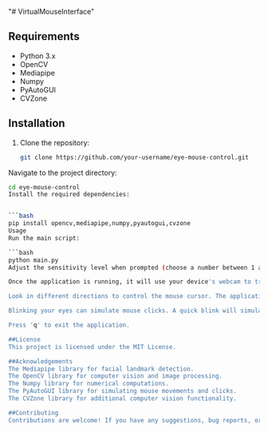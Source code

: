 "# VirtualMouseInterface" 

## Requirements

- Python 3.x
- OpenCV
- Mediapipe
- Numpy
- PyAutoGUI
- CVZone

## Installation

1. Clone the repository:

   ```bash
   git clone https://github.com/your-username/eye-mouse-control.git
Navigate to the project directory:


   ```bash
   cd eye-mouse-control
Install the required dependencies:


   ```bash
   pip install opencv,mediapipe,numpy,pyautogui,cvzone
Usage
Run the main script:

 ```bash
   python main.py
Adjust the sensitivity level when prompted (choose a number between 1 and 3) to control the mouse movement speed.

Once the application is running, it will use your device's webcam to track your facial landmarks. Keep your face visible to the camera for accurate tracking.

Look in different directions to control the mouse cursor. The application will move the cursor based on your eye movements.

Blinking your eyes can simulate mouse clicks. A quick blink will simulate a left-click, while a longer blink will simulate a right-click.

Press 'q' to exit the application.

##License
This project is licensed under the MIT License.

##Acknowledgements
The Mediapipe library for facial landmark detection.
The OpenCV library for computer vision and image processing.
The Numpy library for numerical computations.
The PyAutoGUI library for simulating mouse movements and clicks.
The CVZone library for additional computer vision functionality.

##Contributing
Contributions are welcome! If you have any suggestions, bug reports, or feature requests, please open an issue or submit a pull request.
